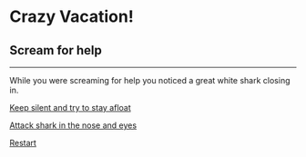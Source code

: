 # Crazy Vacation!
## Scream for help
---
While you were screaming for help you noticed a great white shark closing in.

[Keep silent and try to stay afloat](keep-silent.md)

[Attack shark in the nose and eyes](attack.md)

[Restart](crazy-vacation-readme/READMe.md)